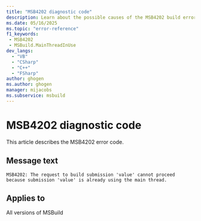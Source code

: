 ```yaml
---
title: "MSB4202 diagnostic code"
description: Learn about the possible causes of the MSB4202 build error, and get troubleshooting tips.
ms.date: 05/16/2025
ms.topic: "error-reference"
f1_keywords:
 - MSB4202
 - MSBuild.MainThreadInUse
dev_langs:
  - "VB"
  - "CSharp"
  - "C++"
  - "FSharp"
author: ghogen
ms.author: ghogen
manager: mijacobs
ms.subservice: msbuild
---
```


# MSB4202 diagnostic code

<!-- :::ErrorDefinitionDescription::: -->
<!-- :::editable-content name="introDescription"::: -->
This article describes the MSB4202 error code.
<!-- :::editable-content-end::: -->

## Message text

<!-- :::editable-content name="messageText"::: -->
`MSB4202: The request to build submission 'value' cannot proceed because submission 'value' is already using the main thread.`
<!-- :::editable-content-end::: -->
<!-- MSB4202: The request to build submission {0} cannot proceed because submission {1} is already using the main thread. -->

<!-- :::editable-content name="postOutputDescription"::: -->
<!--
{StrBegin="MSB4202: "}
-->
<!-- :::editable-content-end::: -->
<!-- :::ErrorDefinitionDescription-end::: -->

## Applies to

All versions of MSBuild
